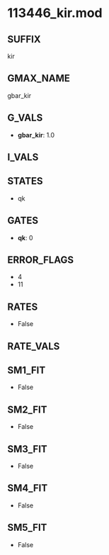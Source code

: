 # 113446_kir.mod

## SUFFIX

kir

## GMAX_NAME

gbar_kir

## G_VALS

- **gbar_kir**: 1.0

## I_VALS


## STATES

- qk

## GATES

- **qk**: 0

## ERROR_FLAGS

- 4
- 11

## RATES

- False

## RATE_VALS


## SM1_FIT

- False

## SM2_FIT

- False

## SM3_FIT

- False

## SM4_FIT

- False

## SM5_FIT

- False

